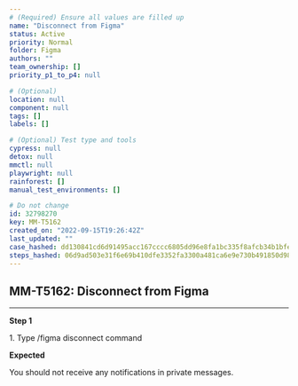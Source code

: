 ```yaml
---
# (Required) Ensure all values are filled up
name: "Disconnect from Figma"
status: Active
priority: Normal
folder: Figma
authors: ""
team_ownership: []
priority_p1_to_p4: null

# (Optional)
location: null
component: null
tags: []
labels: []

# (Optional) Test type and tools
cypress: null
detox: null
mmctl: null
playwright: null
rainforest: []
manual_test_environments: []

# Do not change
id: 32798270
key: MM-T5162
created_on: "2022-09-15T19:26:42Z"
last_updated: ""
case_hashed: dd130841cd6d91495acc167cccc6805dd96e8fa1bc335f8afcb34b1bfe8fddc62cda4dd3bbf173bd67f6fcc2316c6646
steps_hashed: 06d9ad503e31f6e69b410dfe3352fa3300a481ca6e9e730b491850d985bdefe8b48597d730bce8ed9a2e729531a0b6aa
---
```


<!-- (Auto-generated) Based on frontmatter's "key" and "name" -->

## MM-T5162: Disconnect from Figma

---

**Step 1**

1\. Type /figma disconnect command

**Expected**

You should not receive any notifications in private messages.
